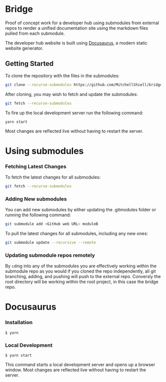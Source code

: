 # Bridge

Proof of concept work for a developer hub using submodules from external repos to render a unified documentation site using the markdown files pulled from each submodule. 

The developer hub website is built using [Docusaurus](https://docusaurus.io/), a modern static website generator.

## Getting Started

To clone the repository with the files in the submodules:

```bash
git clone --recurse-submodules https://github.com/MitchellShiell/bridge.git
```

After cloning, you may wish to fetch and update the submodules:

```bash
git fetch --recurse-submodules
```

To fire up the local development server run the following command: 

```
yarn start
```

Most changes are reflected live without having to restart the server.

# Using submodules

### Fetching Latest Changes

To fetch the latest changes for all submodules:

```bash
git fetch --recurse-submodules
```

### Adding New submodules

You can add new submodules by either updating the .gitmodules folder or running the following command:

```bash
git submodule add <GitHub web URL> moduleB
```

To pull the latest changes for all submodules, including any new ones:

```bash
git submodule update --recursive --remote
```

### Updating submodule repos remotely

By `cd`ing into any of the submodules you are effectively working within the submodule repo as you would if you cloned the repo independently, all git branching, adding, and pushing will push to the external repo. Conversly the root directory will be working within the root project, in this case the bridge repo.

# Docusaurus

### Installation

```
$ yarn
```

### Local Development

```
$ yarn start
```

This command starts a local development server and opens up a browser window. Most changes are reflected live without having to restart the server.
